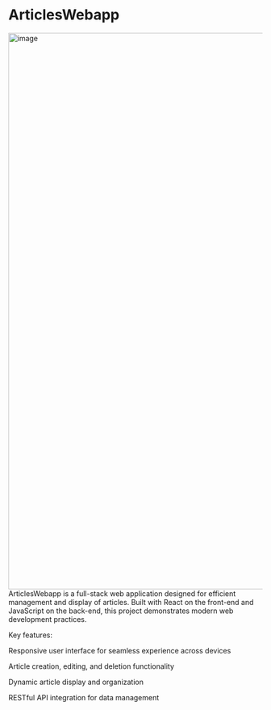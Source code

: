 # ArticlesWebapp
<img width="1102" alt="image" src="https://github.com/user-attachments/assets/3df1ab59-748c-47db-8c2e-6a8254a2af58" />
ArticlesWebapp is a full-stack web application designed for efficient management and display of articles. Built with React on the front-end and JavaScript on the back-end, this project demonstrates modern web development practices.

Key features:

Responsive user interface for seamless experience across devices

Article creation, editing, and deletion functionality

Dynamic article display and organization

RESTful API integration for data management

